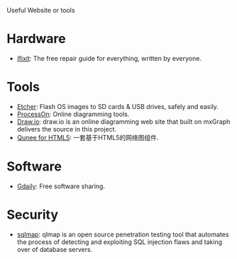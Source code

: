 Useful Website or tools

# Hardware
* [Ifixit](https://www.ifixit.com/): The free repair guide for everything, written by everyone.

# Tools
* [Etcher](https://etcher.io/): Flash OS images to SD cards & USB drives, safely and easily.
* [ProcessOn](https://www.processon.com): Online diagramming tools.
* [Draw.io](https://www.draw.io): draw.io is an online diagramming web site that built on mxGraph delivers the source in this project.
* [Qunee for HTML5](http://qunee.com): 一套基于HTML5的网络图组件.

# Software
* [Gdaily](https://www.gdaily.org): Free software sharing.

# Security
* [sqlmap](https://github.com/sqlmapproject/sqlmap): qlmap is an open source penetration testing tool that automates the process of detecting and exploiting SQL injection flaws and taking over of database servers.

